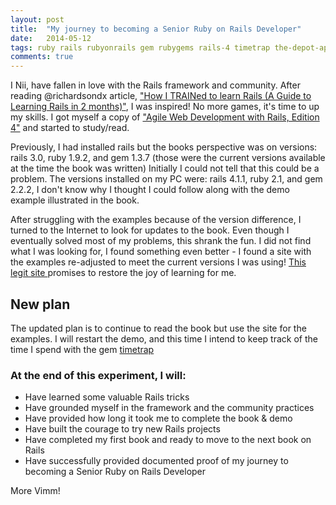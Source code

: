 ```yaml
---
layout: post
title:  "My journey to becoming a Senior Ruby on Rails Developer"
date:   2014-05-12
tags: ruby rails rubyonrails gem rubygems rails-4 timetrap the-depot-application
comments: true
---
```

I Nii, have fallen in love with the Rails framework and community. After reading @richardsondx article, ["How I TRAINed to learn Rails (A Guide to Learning Rails in 2 months)"](https://medium.com/how-i-learned-ruby-rails/e08c94e2a51e), I was inspired! No more games, it's time to up my skills. I got myself a copy of ["Agile Web Development with Rails, Edition 4"](http://pragprog.com/book/rails4/agile-web-development-with-rails-4) and started to study/read.

Previously, I had installed rails but the books perspective was on versions: rails 3.0, ruby 1.9.2, and gem 1.3.7 (those were the current versions available at the time the book was written) Initially I could not tell that this could be a problem. The versions installed on my PC were: rails 4.1.1, ruby 2.1, and gem 2.2.2, I don't know why I thought I could follow along with the demo example illustrated in the book.

After struggling with the examples because of the version difference, I turned to the Internet to look for updates to the book. Even though I eventually solved most of my problems, this shrank the fun. I did not find what I was looking for, I found something even better - I found a site with the examples re-adjusted to meet the current versions I was using! [This legit site ](http://intertwingly.net/projects/AWDwR4/checkdepot-210-41/) promises to restore the joy of learning for me.

## New plan
The updated plan is to continue to read the book but use the site for the examples. I will restart the demo, and this time I intend to keep track of the time I spend with the gem [timetrap](http://rubygems.org/gems/timetrap)

### At the end of this experiment, I will:
+ Have learned some valuable Rails tricks
+ Have grounded myself in the framework and the community practices
+ Have provided how long it took me to complete the book & demo
+ Have built the courage to try new Rails projects
+ Have completed my first book and ready to move to the next book on Rails
+ Have successfully provided documented proof of my journey to becoming a Senior Ruby on Rails Developer

More Vimm!